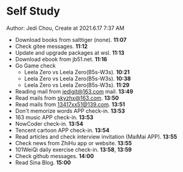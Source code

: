 # Self Study

Author: Jedi Chou, Create at 2021.6.17 7:37 AM

* Download books from salttiger (none). **11:07**
* Check gitee messages. **11:12**
* Update and upgrade packages at wsl. **11:13**
* Download ebook from jb51.net. **11:16**
* Go Game check
  * Leela Zero vs Leela Zero(B5s-W3s). **10:21**
  * Leela Zero vs Leela Zero(B5s-W3s). **10:38**
  * Leela Zero vs Leela Zero(B5s-W3s). **11:29**
* Reading mail from jedigit@163.com mail. **13:49**
* Read mails from skyzhx@163.com. **13:50**
* Read mails from 13417xx51@139.com. **13:51**
* Don't memorize words APP check-in. **13:53**
* 163 music APP check-in. **13:53**
* NowCoder check-in. **13:54**
* Tencent cartoon APP check-in. **13:54**
* Read articles and check interview invitation (MaiMai APP). **13:55**
* Check news from ZhiHu app or website. **13:55**
* 101WeiQi daily exercise check-in. **13:58**, **13:59**
* Check github messages. **14:00**
* Read Sina Blog. **15:00**
